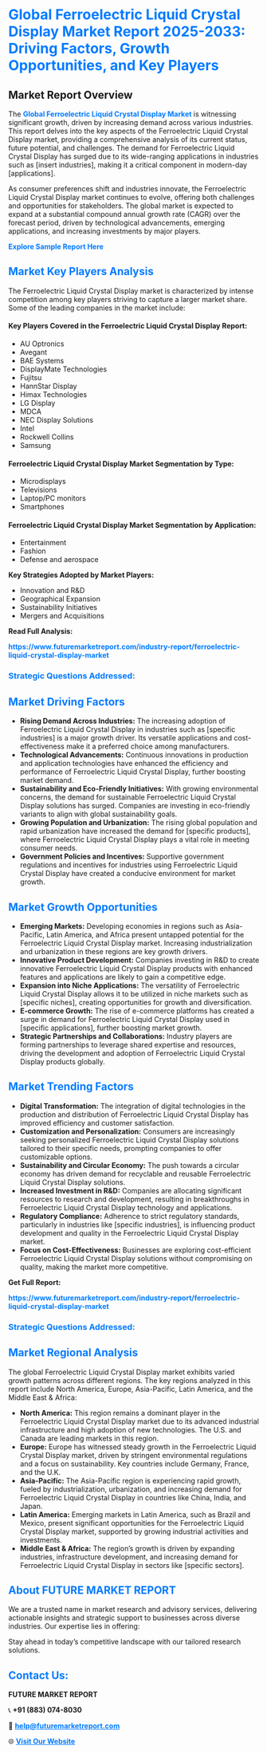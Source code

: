 <h1 style="color: #007BFF;">Global Ferroelectric Liquid Crystal Display Market Report 2025-2033: Driving Factors, Growth Opportunities, and Key Players</h1>

<section id="overview">
<h2>Market Report Overview</h2>
<p>The <a href="https://www.futuremarketreport.com/industry-report/ferroelectric-liquid-crystal-display-market" style="color: #007BFF; text-decoration: none;"><strong>Global Ferroelectric Liquid Crystal Display Market</strong></a> is witnessing significant growth, driven by increasing demand across various industries. This report delves into the key aspects of the Ferroelectric Liquid Crystal Display market, providing a comprehensive analysis of its current status, future potential, and challenges. The demand for Ferroelectric Liquid Crystal Display has surged due to its wide-ranging applications in industries such as [insert industries], making it a critical component in modern-day [applications].</p>
<p>As consumer preferences shift and industries innovate, the Ferroelectric Liquid Crystal Display market continues to evolve, offering both challenges and opportunities for stakeholders. The global market is expected to expand at a substantial compound annual growth rate (CAGR) over the forecast period, driven by technological advancements, emerging applications, and increasing investments by major players.</p>
</section>

<section id="overview">
<p><a href="https://www.futuremarketreport.com/request-sample/reportId=108490" style="color: #007BFF; text-decoration: none;"><strong>Explore Sample Report Here</strong></a></p>
</section>

<section id="key-players">
<h2 style="color: #007BFF;">Market Key Players Analysis</h2>
<p>The Ferroelectric Liquid Crystal Display market is characterized by intense competition among key players striving to capture a larger market share. Some of the leading companies in the market include:</p>
<h4>Key Players Covered in the Ferroelectric Liquid Crystal Display Report:</h4>
<ul><li>AU Optronics</li><li>Avegant</li><li>BAE Systems</li><li>DisplayMate Technologies</li><li>Fujitsu</li><li>HannStar Display</li><li>Himax Technologies</li><li>LG Display</li><li>MDCA</li><li>NEC Display Solutions</li><li>Intel</li><li>Rockwell Collins</li><li>Samsung</li></ul>
<h4>Ferroelectric Liquid Crystal Display Market Segmentation by Type:</h4>
<ul><li>Microdisplays</li><li>Televisions</li><li>Laptop/PC monitors</li><li>Smartphones</li></ul>

<h4>Ferroelectric Liquid Crystal Display Market Segmentation by Application:</h4>
<ul><li>Entertainment</li><li>Fashion</li><li>Defense and aerospace</li></ul>
<p><strong>Key Strategies Adopted by Market Players:</strong></p>
<ul>
<li>Innovation and R&D</li>
<li>Geographical Expansion</li>
<li>Sustainability Initiatives</li>
<li>Mergers and Acquisitions</li>
</ul>
</section>

<section>
<p><strong>Read Full Analysis: </strong></p><a href="https://www.futuremarketreport.com/industry-report/ferroelectric-liquid-crystal-display-market" style="color: #007BFF; text-decoration: none;"><strong>https://www.futuremarketreport.com/industry-report/ferroelectric-liquid-crystal-display-market</strong></a>
<h3 style="color: #007BFF;">Strategic Questions Addressed:</h3>
</section>

<section id="driving-factors">
<h2 style="color: #007BFF;">Market Driving Factors</h2>
<ul>
<li><strong>Rising Demand Across Industries:</strong> The increasing adoption of Ferroelectric Liquid Crystal Display in industries such as [specific industries] is a major growth driver. Its versatile applications and cost-effectiveness make it a preferred choice among manufacturers.</li>
<li><strong>Technological Advancements:</strong> Continuous innovations in production and application technologies have enhanced the efficiency and performance of Ferroelectric Liquid Crystal Display, further boosting market demand.</li>
<li><strong>Sustainability and Eco-Friendly Initiatives:</strong> With growing environmental concerns, the demand for sustainable Ferroelectric Liquid Crystal Display solutions has surged. Companies are investing in eco-friendly variants to align with global sustainability goals.</li>
<li><strong>Growing Population and Urbanization:</strong> The rising global population and rapid urbanization have increased the demand for [specific products], where Ferroelectric Liquid Crystal Display plays a vital role in meeting consumer needs.</li>
<li><strong>Government Policies and Incentives:</strong> Supportive government regulations and incentives for industries using Ferroelectric Liquid Crystal Display have created a conducive environment for market growth.</li>
</ul>
</section>

<section id="growth-opportunities">
<h2 style="color: #007BFF;">Market Growth Opportunities</h2>
<ul>
<li><strong>Emerging Markets:</strong> Developing economies in regions such as Asia-Pacific, Latin America, and Africa present untapped potential for the Ferroelectric Liquid Crystal Display market. Increasing industrialization and urbanization in these regions are key growth drivers.</li>
<li><strong>Innovative Product Development:</strong> Companies investing in R&D to create innovative Ferroelectric Liquid Crystal Display products with enhanced features and applications are likely to gain a competitive edge.</li>
<li><strong>Expansion into Niche Applications:</strong> The versatility of Ferroelectric Liquid Crystal Display allows it to be utilized in niche markets such as [specific niches], creating opportunities for growth and diversification.</li>
<li><strong>E-commerce Growth:</strong> The rise of e-commerce platforms has created a surge in demand for Ferroelectric Liquid Crystal Display used in [specific applications], further boosting market growth.</li>
<li><strong>Strategic Partnerships and Collaborations:</strong> Industry players are forming partnerships to leverage shared expertise and resources, driving the development and adoption of Ferroelectric Liquid Crystal Display products globally.</li>
</ul>
</section>

<section id="trending-factors">
<h2 style="color: #007BFF;">Market Trending Factors</h2>
<ul>
<li><strong>Digital Transformation:</strong> The integration of digital technologies in the production and distribution of Ferroelectric Liquid Crystal Display has improved efficiency and customer satisfaction.</li>
<li><strong>Customization and Personalization:</strong> Consumers are increasingly seeking personalized Ferroelectric Liquid Crystal Display solutions tailored to their specific needs, prompting companies to offer customizable options.</li>
<li><strong>Sustainability and Circular Economy:</strong> The push towards a circular economy has driven demand for recyclable and reusable Ferroelectric Liquid Crystal Display solutions.</li>
<li><strong>Increased Investment in R&D:</strong> Companies are allocating significant resources to research and development, resulting in breakthroughs in Ferroelectric Liquid Crystal Display technology and applications.</li>
<li><strong>Regulatory Compliance:</strong> Adherence to strict regulatory standards, particularly in industries like [specific industries], is influencing product development and quality in the Ferroelectric Liquid Crystal Display market.</li>
<li><strong>Focus on Cost-Effectiveness:</strong> Businesses are exploring cost-efficient Ferroelectric Liquid Crystal Display solutions without compromising on quality, making the market more competitive.</li>
</ul>
</section>

<section>
<p><strong>Get Full Report: </strong></p><a href="https://www.futuremarketreport.com/industry-report/ferroelectric-liquid-crystal-display-market" style="color: #007BFF; text-decoration: none;"><strong>https://www.futuremarketreport.com/industry-report/ferroelectric-liquid-crystal-display-market</strong></a>
<h3 style="color: #007BFF;">Strategic Questions Addressed:</h3>
</section>


<section id="regional-analysis">
<h2 style="color: #007BFF;">Market Regional Analysis</h2>
<p>The global Ferroelectric Liquid Crystal Display market exhibits varied growth patterns across different regions. The key regions analyzed in this report include North America, Europe, Asia-Pacific, Latin America, and the Middle East & Africa:</p>
<ul>
<li><strong>North America:</strong> This region remains a dominant player in the Ferroelectric Liquid Crystal Display market due to its advanced industrial infrastructure and high adoption of new technologies. The U.S. and Canada are leading markets in this region.</li>
<li><strong>Europe:</strong> Europe has witnessed steady growth in the Ferroelectric Liquid Crystal Display market, driven by stringent environmental regulations and a focus on sustainability. Key countries include Germany, France, and the U.K.</li>
<li><strong>Asia-Pacific:</strong> The Asia-Pacific region is experiencing rapid growth, fueled by industrialization, urbanization, and increasing demand for Ferroelectric Liquid Crystal Display in countries like China, India, and Japan.</li>
<li><strong>Latin America:</strong> Emerging markets in Latin America, such as Brazil and Mexico, present significant opportunities for the Ferroelectric Liquid Crystal Display market, supported by growing industrial activities and investments.</li>
<li><strong>Middle East & Africa:</strong> The region’s growth is driven by expanding industries, infrastructure development, and increasing demand for Ferroelectric Liquid Crystal Display in sectors like [specific sectors].</li>
</ul>
</section>

<footer>
<h2 style="color: #007BFF;">About FUTURE MARKET REPORT</h2>
<p>We are a trusted name in market research and advisory services, delivering actionable insights and strategic support to businesses across diverse industries. Our expertise lies in offering:</p>

<p>Stay ahead in today’s competitive landscape with our tailored research solutions.</p>

<h2 style="color: #007BFF;">Contact Us:</h2>
<p><strong>FUTURE MARKET REPORT</strong></p>
<p>📞 <strong>+91 (883) 074-8030</strong></p>
<p>📧 <strong><a href="mailto:help@futuremarketreport.com" style="color: #007BFF;">help@futuremarketreport.com</a></strong></p>
<p>🌐 <strong><a href="https://www.futuremarketreport.com/" style="color: #007BFF;">Visit Our Website</a></strong></p>
</footer>